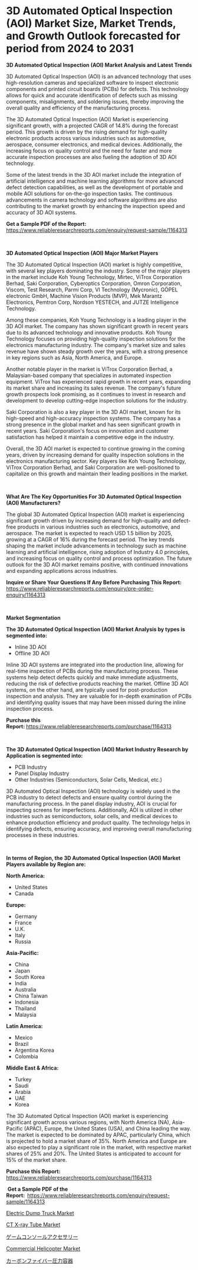 <p><h1>3D Automated Optical Inspection (AOI) Market Size, Market Trends, and Growth Outlook forecasted for period from 2024 to 2031</h1></p><p><strong>3D Automated Optical Inspection (AOI) Market Analysis and Latest Trends</strong></p>
<p><p>3D Automated Optical Inspection (AOI) is an advanced technology that uses high-resolution cameras and specialized software to inspect electronic components and printed circuit boards (PCBs) for defects. This technology allows for quick and accurate identification of defects such as missing components, misalignments, and soldering issues, thereby improving the overall quality and efficiency of the manufacturing process.</p><p>The 3D Automated Optical Inspection (AOI) Market is experiencing significant growth, with a projected CAGR of 14.8% during the forecast period. This growth is driven by the rising demand for high-quality electronic products across various industries such as automotive, aerospace, consumer electronics, and medical devices. Additionally, the increasing focus on quality control and the need for faster and more accurate inspection processes are also fueling the adoption of 3D AOI technology.</p><p>Some of the latest trends in the 3D AOI market include the integration of artificial intelligence and machine learning algorithms for more advanced defect detection capabilities, as well as the development of portable and mobile AOI solutions for on-the-go inspection tasks. The continuous advancements in camera technology and software algorithms are also contributing to the market growth by enhancing the inspection speed and accuracy of 3D AOI systems.</p></p>
<p><strong>Get a Sample PDF of the Report:&nbsp;</strong> <a href="https://www.reliableresearchreports.com/enquiry/request-sample/1164313">https://www.reliableresearchreports.com/enquiry/request-sample/1164313</a></p>
<p>&nbsp;</p>
<p><strong>3D Automated Optical Inspection (AOI) Major Market Players</strong></p>
<p><p>The 3D Automated Optical Inspection (AOI) market is highly competitive, with several key players dominating the industry. Some of the major players in the market include Koh Young Technology, Mirtec, ViTrox Corporation Berhad, Saki Corporation, Cyberoptics Corporation, Omron Corporation, Viscom, Test Research, Parmi Corp, VI Technology (Mycronic), GÖPEL electronic GmbH, Machine Vision Products (MVP), Mek Marantz Electronics, Pemtron Corp, Nordson YESTECH, and JUTZE Intelligence Technology.</p><p>Among these companies, Koh Young Technology is a leading player in the 3D AOI market. The company has shown significant growth in recent years due to its advanced technology and innovative products. Koh Young Technology focuses on providing high-quality inspection solutions for the electronics manufacturing industry. The company's market size and sales revenue have shown steady growth over the years, with a strong presence in key regions such as Asia, North America, and Europe.</p><p>Another notable player in the market is ViTrox Corporation Berhad, a Malaysian-based company that specializes in automated inspection equipment. ViTrox has experienced rapid growth in recent years, expanding its market share and increasing its sales revenue. The company's future growth prospects look promising, as it continues to invest in research and development to develop cutting-edge inspection solutions for the industry.</p><p>Saki Corporation is also a key player in the 3D AOI market, known for its high-speed and high-accuracy inspection systems. The company has a strong presence in the global market and has seen significant growth in recent years. Saki Corporation's focus on innovation and customer satisfaction has helped it maintain a competitive edge in the industry.</p><p>Overall, the 3D AOI market is expected to continue growing in the coming years, driven by increasing demand for quality inspection solutions in the electronics manufacturing sector. Key players like Koh Young Technology, ViTrox Corporation Berhad, and Saki Corporation are well-positioned to capitalize on this growth and maintain their leading positions in the market.</p></p>
<p>&nbsp;</p>
<p><strong>What Are The Key Opportunities For 3D Automated Optical Inspection (AOI) Manufacturers?</strong></p>
<p><p>The global 3D Automated Optical Inspection (AOI) market is experiencing significant growth driven by increasing demand for high-quality and defect-free products in various industries such as electronics, automotive, and aerospace. The market is expected to reach USD 1.5 billion by 2025, growing at a CAGR of 16% during the forecast period. The key trends shaping the market include advancements in technology such as machine learning and artificial intelligence, rising adoption of Industry 4.0 principles, and increasing focus on quality control and process optimization. The future outlook for the 3D AOI market remains positive, with continued innovations and expanding applications across industries.</p></p>
<p><strong>Inquire or Share Your Questions If Any Before Purchasing This Report:</strong> <a href="https://www.reliableresearchreports.com/enquiry/pre-order-enquiry/1164313">https://www.reliableresearchreports.com/enquiry/pre-order-enquiry/1164313</a></p>
<p>&nbsp;</p>
<p><strong>Market Segmentation</strong></p>
<p><strong>The 3D Automated Optical Inspection (AOI) Market Analysis by types is segmented into:</strong></p>
<p><ul><li>Inline 3D AOI</li><li>Offline 3D AOI</li></ul></p>
<p><p>Inline 3D AOI systems are integrated into the production line, allowing for real-time inspection of PCBs during the manufacturing process. These systems help detect defects quickly and make immediate adjustments, reducing the risk of defective products reaching the market. Offline 3D AOI systems, on the other hand, are typically used for post-production inspection and analysis. They are valuable for in-depth examination of PCBs and identifying quality issues that may have been missed during the inline inspection process.</p></p>
<p><strong>Purchase this Report:&nbsp;</strong><a href="https://www.reliableresearchreports.com/purchase/1164313">https://www.reliableresearchreports.com/purchase/1164313</a></p>
<p>&nbsp;</p>
<p><strong>The 3D Automated Optical Inspection (AOI) Market Industry Research by Application is segmented into:</strong></p>
<p><ul><li>PCB Industry</li><li>Panel Display Industry</li><li>Other Industries (Semiconductors, Solar Cells, Medical, etc.)</li></ul></p>
<p><p>3D Automated Optical Inspection (AOI) technology is widely used in the PCB industry to detect defects and ensure quality control during the manufacturing process. In the panel display industry, AOI is crucial for inspecting screens for imperfections. Additionally, AOI is utilized in other industries such as semiconductors, solar cells, and medical devices to enhance production efficiency and product quality. The technology helps in identifying defects, ensuring accuracy, and improving overall manufacturing processes in these industries.</p></p>
<p>&nbsp;</p>
<p><strong>In terms of Region, the 3D Automated Optical Inspection (AOI) Market Players available by Region are:</strong></p>
<p>
    <p> <strong> North America: </strong>
        <ul>
            <li>United States</li>
            <li>Canada</li>
        </ul>
        </p> 
    <p> <strong> Europe: </strong>
        <ul>
            <li>Germany</li>
            <li>France</li>
            <li>U.K.</li>
            <li>Italy</li>
            <li>Russia</li>
        </ul>
        </p> 
    <p> <strong> Asia-Pacific: </strong>
        <ul>
            <li>China</li>
            <li>Japan</li>
            <li>South Korea</li>
            <li>India</li>
            <li>Australia</li>
            <li>China Taiwan</li>
            <li>Indonesia</li>
            <li>Thailand</li>
            <li>Malaysia</li>
        </ul>
        </p> 
    <p> <strong> Latin America: </strong>
        <ul>
            <li>Mexico</li>
            <li>Brazil</li>
            <li>Argentina Korea</li>
            <li>Colombia</li>
        </ul>
        </p> 
    <p> <strong> Middle East & Africa: </strong>
        <ul>
            <li>Turkey</li>
            <li>Saudi</li>
            <li>Arabia</li>
            <li>UAE</li>
            <li>Korea</li>
        </ul>
    </p>
    </p>
<p><p>The 3D Automated Optical Inspection (AOI) market is experiencing significant growth across various regions, with North America (NA), Asia-Pacific (APAC), Europe, the United States (USA), and China leading the way. The market is expected to be dominated by APAC, particularly China, which is projected to hold a market share of 35%. North America and Europe are also expected to play a significant role in the market, with respective market shares of 25% and 20%. The United States is anticipated to account for 15% of the market share.</p></p>
<p><strong>Purchase this Report: </strong><a href="https://www.reliableresearchreports.com/purchase/1164313">https://www.reliableresearchreports.com/purchase/1164313</a></p>
<p>&nbsp;<strong>Get a Sample PDF of the Report:&nbsp;&nbsp;</strong><a href="https://www.reliableresearchreports.com/enquiry/request-sample/1164313">https://www.reliableresearchreports.com/enquiry/request-sample/1164313</a></p>
<p><strong></strong></p>
<p><p><a href="https://issuu.com/reportprime-2/docs/electric-dump-truck-market-size-2030.pptx">Electric Dump Truck Market</a></p><p><a href="https://github.com/biheemgalvinlouises6hokrh3h/Market-Research-Report-List-1/blob/main/ct-x-ray-tube-market.md">CT X-ray Tube Market</a></p><p><a href="https://github.com/ihabdkwlxs948/Market-Research-Report-List-1/blob/main/757631113034.md">ゲームコンソールアクセサリー</a></p><p><a href="https://issuu.com/reportprime-2/docs/commercial-helicopter-market-size-2030.pptx">Commercial Helicopter Market</a></p><p><a href="https://github.com/dadanedu33/Market-Research-Report-List-1/blob/main/350603313035.md">カーボンファイバー圧力容器</a></p></p>